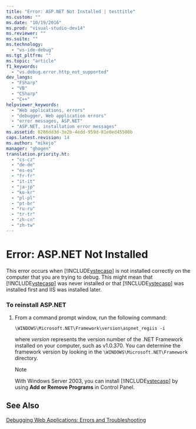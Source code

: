 ```yaml
---
title: "Error: ASP.NET Not Installed | testtitle"
ms.custom: ""
ms.date: "10/19/2016"
ms.prod: "visual-studio-dev14"
ms.reviewer: ""
ms.suite: ""
ms.technology: 
  - "vs-ide-debug"
ms.tgt_pltfrm: ""
ms.topic: "article"
f1_keywords: 
  - "vs.debug.error.http_not_supported"
dev_langs: 
  - "FSharp"
  - "VB"
  - "CSharp"
  - "C++"
helpviewer_keywords: 
  - "Web applications, errors"
  - "debugger, Web application errors"
  - "error messages, ASP.NET"
  - "ASP.NET, installation error messages"
ms.assetid: 6286dd3d-3e2b-4edd-959d-81e0ed45500b
caps.latest.revision: 14
ms.author: "mikejo"
manager: "ghogen"
translation.priority.ht: 
  - "cs-cz"
  - "de-de"
  - "es-es"
  - "fr-fr"
  - "it-it"
  - "ja-jp"
  - "ko-kr"
  - "pl-pl"
  - "pt-br"
  - "ru-ru"
  - "tr-tr"
  - "zh-cn"
  - "zh-tw"
---
```

# Error: ASP.NET Not Installed
This error occurs when [!INCLUDE[vstecasp](../code-quality/includes/vstecasp_md.md)] is not installed correctly on the computer that you are trying to debug. This might mean that [!INCLUDE[vstecasp](../code-quality/includes/vstecasp_md.md)] was never installed or that [!INCLUDE[vstecasp](../code-quality/includes/vstecasp_md.md)] was installed first and IIS was installed later.  
  
### To reinstall ASP.NET  
  
1.  From a command prompt window, run the following command:  
  
    ```  
    \WINDOWS\Microsoft.NET\Framework\version\aspnet_regiis -i  
    ```  
  
     where *version* represents the version number of the .NET Framework installed on your computer, such as v1.0.370. You can determine the framework version by looking in the `\WINDOWS\Microsoft.NET\Framework` directory.  
  
    > [!NOTE]
    >  With Windows Server 2003, you can install [!INCLUDE[vstecasp](../code-quality/includes/vstecasp_md.md)] by using **Add or Remove Programs** in Control Panel.  
  
## See Also  
 [Debugging Web Applications: Errors and Troubleshooting](../debugger/debugging-web-applications--errors-and-troubleshooting.md)